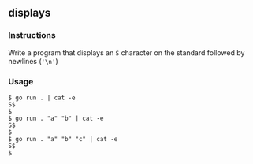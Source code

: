 ## displays

### Instructions

Write a program that displays an `S` character on the standard followed by newlines (`'\n'`)

### Usage

```console
$ go run . | cat -e
S$
$
$ go run . "a" "b" | cat -e
S$
$
$ go run . "a" "b" "c" | cat -e
S$
$
```
